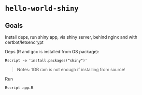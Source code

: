 # `hello-world-shiny`

## Goals

Install deps, run shiny app, via shiny server, behind nginx and with certbot/letsencrypt


Deps (R and gcc is installed from OS package):
```
Rscript -e 'install.packages("shiny")'
```
> Notes: 1GB ram is not enough if installing from source!

Run
```
Rscript app.R
```

